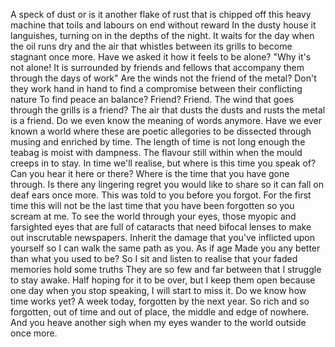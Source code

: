 A speck of dust or is it another flake of rust that is chipped off this heavy machine that toils and labours on end without reward
In the dusty house it languishes, turning on in the depths of the night. It waits for the day when the oil runs dry and the air that whistles between its grills to become stagnant once more. Have we asked it how it feels to be alone?
"Why it's not alone! It is surrounded by friends and fellows that accompany them through the days of work" Are the winds not the friend of the metal? Don't they work hand in hand to find a compromise between their conflicting nature To find peace an balance? Friend? Friend. The wind that goes through the grills is a friend? The air that dusts the dusts and rusts the metal is a friend.
Do we even know the meaning of words anymore. Have we ever known a world where these are poetic allegories to be dissected through musing and enriched by time.
The length of time is not long enough the teabag is moist with dampness. The flavour still within when the mould creeps in to stay.
In time we'll realise, but where is this time you speak of? Can you hear it here or there? Where is the time that you have gone through. Is there any lingering regret you would like to share so it can fall on deaf ears once more. This was told to you before you forgot.
For the first time this will not be the last time that you have been forgotten so you scream at me.
To see the world through your eyes, those myopic and farsighted eyes that are full of cataracts that need bifocal lenses to make out inscrutable newspapers.
Inherit the damage that you've inflicted upon yourself so I can walk the same path as you. As if age Made you any better than what you used to be?
So I sit and listen to realise that your faded memories hold some truths
They are so few and far between that I struggle to stay awake. Half hoping for it to be over, but I keep them open because one day when you stop speaking, I will start to miss it.
Do we know how time works yet?
A week today, forgotten by the next year. So rich and so forgotten, out of time and out of place, the middle and edge of nowhere.
And you heave another sigh when my eyes wander to the world outside once more.
